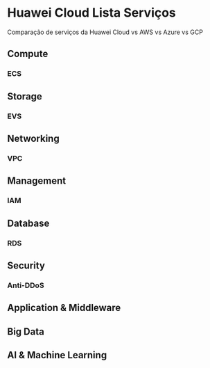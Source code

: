 
# Huawei Cloud Lista Serviços

Comparação de serviços da Huawei Cloud vs AWS vs Azure vs GCP

## Compute
### ECS

## Storage
### EVS

## Networking
### VPC

## Management
### IAM

## Database
### RDS

## Security
### Anti-DDoS

## Application & Middleware
### 

## Big Data

## AI & Machine Learning

